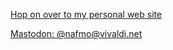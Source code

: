 [Hop on over to my personal web site](http://www.softwolves.pp.se/)

<a rel="me" href="https://social.vivaldi.net/@nafmo">Mastodon: @nafmo@vivaldi.net</a>
